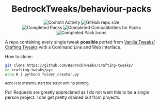 <div align="center">

# BedrockTweaks/behaviour-packs

![Commit Activity](https://img.shields.io/github/commit-activity/w/BedrockTweaks/crafting-tweaks?style=for-the-badge&label=Commits&color=purple)
![GitHub repo size](https://img.shields.io/github/repo-size/BedrockTweaks/crafting-tweaks?style=for-the-badge&label=Size&color=pink)
<br>
![Completed Packs](https://img.shields.io/badge/Packs-26%2F26-blue?style=for-the-badge&color=blue)
![Completed Compatibilities for Packs](https://img.shields.io/badge/Compatibilities-0%2F0-cyan?style=for-the-badge&color=cyan)
![Completed Pack Icons](https://img.shields.io/badge/Pack%20Icons-26%2F26-green?style=for-the-badge&color=green)

</div>
<div align="left">

A repo containing every single tweak **possible** ported from <a href="https://vanillatweaks.net/picker/crafting-tweaks">Vanilla Tweaks' Crafting Tweaks</a> with a Command Line and Web Interface.

How to clone:

```bash
git clone https://github.com/BedrockTweaks/crafting-tweaks/
cd crafting-tweaks/pys
echo 0 | python3 folder_creator.py
```
<sub>echo is to instantly start the script with no printing.</sub>

Pull Requests are greatly appreciated as I do not want this to be a single person project. I can get pretty drained out from projects.
</div>